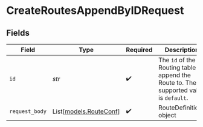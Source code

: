 # CreateRoutesAppendByIDRequest


## Fields

| Field                                                                                                         | Type                                                                                                          | Required                                                                                                      | Description                                                                                                   |
| ------------------------------------------------------------------------------------------------------------- | ------------------------------------------------------------------------------------------------------------- | ------------------------------------------------------------------------------------------------------------- | ------------------------------------------------------------------------------------------------------------- |
| `id`                                                                                                          | *str*                                                                                                         | :heavy_check_mark:                                                                                            | The <code>id</code> of the Routing table to append the Route to. The supported value is <code>default</code>. |
| `request_body`                                                                                                | List[[models.RouteConf](../models/routeconf.md)]                                                              | :heavy_check_mark:                                                                                            | RouteDefinitions object                                                                                       |